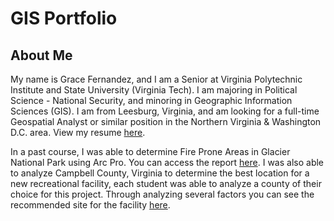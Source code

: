 # GIS Portfolio
## About Me
My name is Grace Fernandez, and I am a Senior at Virginia Polytechnic Institute and State University (Virginia Tech). I am majoring in Political Science - National Security, and minoring in Geographic Information Sciences (GIS). I am from Leesburg, Virginia, and am looking for a full-time Geospatial Analyst or similar position in the Northern Virginia & Washington D.C. area. View my resume [here](Fernandez_Resume2020.pdf).

In a past course, I was able to determine Fire Prone Areas in Glacier National Park using Arc Pro. You can access the report [here](https://github.com/fernandezgk/GISPortfolio/tree/main/FireProneAreas_GlacierNationalPark). I was also able to analyze Campbell County, Virginia to determine the best location for a new recreational facility, each student was able to analyze a county of their choice for this project. Through analyzing several factors you can see the recommended site for the facility [here](https://github.com/fernandezgk/GISPortfolio/tree/main/FireProneAreas_GlacierNationalPark).
